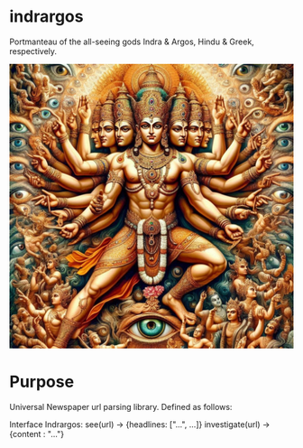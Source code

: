 # indrargos
Portmanteau of the all-seeing gods Indra & Argos, Hindu & Greek, respectively.

![indrargos](viz_indrargos.jpeg)

# Purpose
Universal Newspaper url parsing library. Defined as follows:

Interface Indrargos:
    see(url) -> {headlines: ["...", ...]}
    investigate(url) -> {content : "..."}

